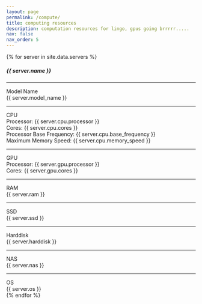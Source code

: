 ```yaml
---
layout: page
permalink: /compute/
title: computing resources
description: computation resources for lingo, gpus going brrrrr.....
nav: false
nav_order: 5
---
```



<div class="container mt-4">
    <div class="row">
        {% for server in site.data.servers %}
        <div class="col-lg-4 col-md-4 mb-4">
            <div class="card">
                <div class="card-body text-center">
                    <h5 class="card-title h4">{{ server.name }}</h5>
                    <hr class="mt-3 mb-2"> <!-- Title horizontal line -->
                    <div class="element-title h5">Model Name</div>
                    <div class="element-info">{{ server.model_name }}</div>
                    <hr class="mt-3 mb-2"> <!-- Element horizontal line -->
                    <div class="element-title h5">CPU</div>
                    <div class="element-info">Processor: {{ server.cpu.processor }}</div>
                    <div class="element-info">Cores: {{ server.cpu.cores }}</div>
                    <div class="element-info">Processor Base Frequency: {{ server.cpu.base_frequency }}</div>
                    <div class="element-info">Maximum Memory Speed: {{ server.cpu.memory_speed }}</div>
                    <hr class="mt-3 mb-2"> <!-- Element horizontal line -->
                    <div class="element-title h5">GPU</div>
                    <div class="element-info">Processor: {{ server.gpu.processor }}</div>
                    <div class="element-info">Cores: {{ server.gpu.cores }}</div>
                    <hr class="mt-3 mb-2"> <!-- Element horizontal line -->
                    <div class="element-title h5">RAM</div>
                    <div class="element-info">{{ server.ram }}</div>
                    <hr class="mt-3 mb-2"> <!-- Element horizontal line -->
                    <div class="element-title h5">SSD</div>
                    <div class="element-info">{{ server.ssd }}</div>
                    <hr class="mt-3 mb-2"> <!-- Element horizontal line -->
                    <div class="element-title h5">Harddisk</div>
                    <div class="element-info">{{ server.harddisk }}</div>
                    <hr class="mt-3 mb-2"> <!-- Element horizontal line -->
                    <div class="element-title h5">NAS</div>
                    <div class="element-info">{{ server.nas }}</div>
                    <hr class="mt-3 mb-2"> <!-- Element horizontal line -->
                    <div class="element-title h5">OS</div>
                    <div class="element-info">{{ server.os }}</div>
                </div>
            </div>
        </div>
        {% endfor %}
    </div>
</div>
